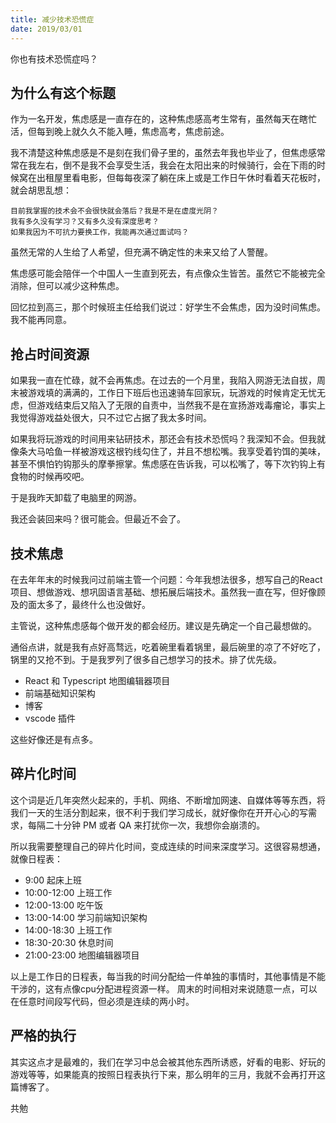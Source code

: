 ```yaml
---
title: 减少技术恐慌症
date: 2019/03/01
---
```

你也有技术恐慌症吗？

## 为什么有这个标题

  作为一名开发，焦虑感是一直存在的，这种焦虑感高考生常有，虽然每天在瞎忙活，但每到晚上就久久不能入睡，焦虑高考，焦虑前途。  

  我不清楚这种焦虑感是不是刻在我们骨子里的，虽然去年我也毕业了，但焦虑感常常在我左右，倒不是我不会享受生活，我会在太阳出来的时候骑行，会在下雨的时候窝在出租屋里看电影，但每每夜深了躺在床上或是工作日午休时看着天花板时，就会胡思乱想：

    目前我掌握的技术会不会很快就会落后？我是不是在虚度光阴？
    我有多久没有学习？又有多久没有深度思考？
    如果我因为不可抗力要换工作，我能再次通过面试吗？  

  虽然无常的人生给了人希望，但充满不确定性的未来又给了人警醒。

  焦虑感可能会陪伴一个中国人一生直到死去，有点像众生皆苦。虽然它不能被完全消除，但可以减少这种焦虑。
  
  回忆拉到高三，那个时候班主任给我们说过：好学生不会焦虑，因为没时间焦虑。我不能再同意。

## 抢占时间资源  

  如果我一直在忙碌，就不会再焦虑。在过去的一个月里，我陷入网游无法自拔，周末被游戏填的满满的，工作日下班后也迅速骑车回家玩，玩游戏的时候肯定无忧无虑，但游戏结束后又陷入了无限的自责中，当然我不是在宣扬游戏毒瘤论，事实上我觉得游戏益处很大，只不过它占据了我太多时间。  

  如果我将玩游戏的时间用来钻研技术，那还会有技术恐慌吗？我深知不会。但我就像条大马哈鱼一样被游戏这根钓线勾住了，并且不想松嘴。我享受着钓饵的美味，甚至不惧怕钓钩那头的摩拳擦掌。焦虑感在告诉我，可以松嘴了，等下次钓钩上有食物的时候再咬吧。  

  于是我昨天卸载了电脑里的网游。

  我还会装回来吗？很可能会。但最近不会了。

## 技术焦虑

  在去年年末的时候我问过前端主管一个问题：今年我想法很多，想写自己的React项目、想做游戏、想巩固语言基础、想拓展后端技术。虽然我一直在写，但好像顾及的面太多了，最终什么也没做好。  

  主管说，这种焦虑感每个做开发的都会经历。建议是先确定一个自己最想做的。

  通俗点讲，就是我有点好高骛远，吃着碗里看着锅里，最后碗里的凉了不好吃了，锅里的又抢不到。于是我罗列了很多自己想学习的技术。排了优先级。  

  - React 和 Typescript 地图编辑器项目
  - 前端基础知识架构
  - 博客
  - vscode 插件

  这些好像还是有点多。

## 碎片化时间

这个词是近几年突然火起来的，手机、网络、不断增加网速、自媒体等等东西，将我们一天的生活分割起来，很不利于我们学习成长，就好像你在开开心心的写需求，每隔二十分钟 PM 或者 QA 来打扰你一次，我想你会崩溃的。

所以我需要整理自己的碎片化时间，变成连续的时间来深度学习。这很容易想通，就像日程表：

- 9:00 起床上班
- 10:00-12:00 上班工作
- 12:00-13:00 吃午饭
- 13:00-14:00 学习前端知识架构
- 14:00-18:30 上班工作
- 18:30-20:30 休息时间
- 21:00-23:00 地图编辑器项目

以上是工作日的日程表，每当我的时间分配给一件单独的事情时，其他事情是不能干涉的，这有点像cpu分配进程资源一样。
周末的时间相对来说随意一点，可以在任意时间段写代码，但必须是连续的两小时。

## 严格的执行

其实这点才是最难的，我们在学习中总会被其他东西所诱惑，好看的电影、好玩的游戏等等，如果能真的按照日程表执行下来，那么明年的三月，我就不会再打开这篇博客了。

共勉